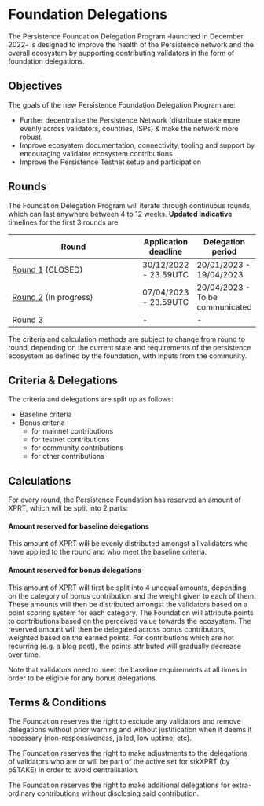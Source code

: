 # Foundation Delegations

The Persistence Foundation Delegation Program -launched in December 2022- is designed to improve the health of the Persistence network and the overall ecosystem by supporting contributing validators in the form of foundation delegations.&#x20;

## Objectives

The goals of the new Persistence Foundation Delegation Program are:&#x20;

* Further decentralise the Persistence Network (distribute stake more evenly across validators, countries, ISPs) & make the network more robust.
* Improve ecosystem documentation, connectivity, tooling and support by encouraging validator ecosystem contributions&#x20;
* Improve the Persistence Testnet setup and participation

## Rounds

The Foundation Delegation Program will iterate through continuous rounds, which can last anywhere between 4 to 12 weeks. **Updated indicative** timelines for the first 3 rounds are:&#x20;

<table><thead><tr><th width="249.33333333333331">Round</th><th>Application deadline</th><th>Delegation period</th></tr></thead><tbody><tr><td><a href="round-1.md">Round 1</a> (CLOSED)</td><td>30/12/2022 - 23.59UTC</td><td>20/01/2023 - 19/04/2023</td></tr><tr><td><a href="round-2.md">Round 2</a> (In progress)</td><td>07/04/2023 - 23.59UTC</td><td>20/04/2023 - To be communicated</td></tr><tr><td>Round 3 </td><td>-</td><td>-</td></tr></tbody></table>

The criteria and calculation methods are subject to change from round to round, depending on the current state and requirements of the persistence ecosystem as defined by the foundation, with inputs from the community.&#x20;

## Criteria & Delegations

The criteria and delegations are split up as follows:

* Baseline criteria
* Bonus criteria
  * for mainnet contributions
  * for testnet contributions
  * for community contributions
  * for other contributions

## Calculations

For every round, the Persistence Foundation has reserved an amount of XPRT, which will be split into 2 parts:&#x20;

#### Amount reserved for baseline delegations

This amount of XPRT will be evenly distributed amongst all validators who have applied to the round and who meet the baseline criteria.&#x20;

#### Amount reserved for bonus delegations

This amount of XPRT will first be split into 4 unequal amounts, depending on the category of bonus contribution and the weight given to each of them. These amounts will then be distributed amongst the validators based on a point scoring system for each category. The Foundation will attribute points to contributions based on the perceived value towards the ecosystem. The reserved amount will then be delegated across bonus contributors, weighted based on the earned points. For contributions which are not recurring (e.g. a blog post), the points attributed will gradually decrease over time.

Note that validators need to meet the baseline requirements at all times in order to be eligible for any bonus delegations.

## Terms & Conditions

The Foundation reserves the right to exclude any validators and remove delegations without prior warning and without justification when it deems it necessary (non-responsiveness, jailed, low uptime, etc).&#x20;

The Foundation reserves the right to make adjustments to the delegations of validators who are or will be part of the active set for stkXPRT (by pSTAKE) in order to avoid centralisation.&#x20;

The Foundation reserves the right to make additional delegations for extra-ordinary contributions without disclosing said contribution.&#x20;







